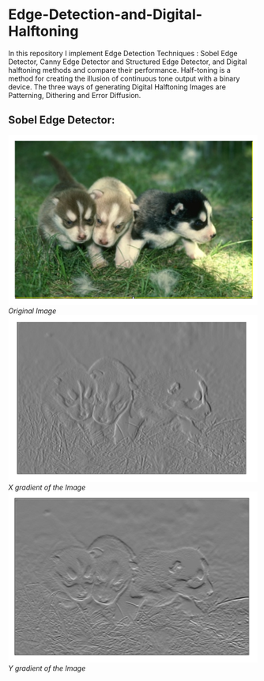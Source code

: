 # Edge-Detection-and-Digital-Halftoning

In this repository I implement Edge Detection Techniques : Sobel Edge Detector, Canny Edge Detector and Structured Edge Detector, and Digital halftoning methods and compare their performance. Half-toning is a method for creating the illusion of continuous tone output with a binary device. The three ways of generating Digital Halftoning Images are Patterning, Dithering and Error Diffusion.

## Sobel Edge Detector:





<img src="images/Original Image.png" alt="Original Image">
<em>Original Image</em>

<img src="images/X-gradient.png"/>
<em>X gradient of the Image</em>

<img src="images/Y-gradient.png"/>
<em>Y gradient of the Image</em>



